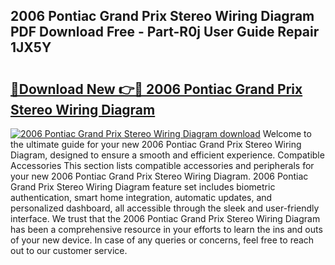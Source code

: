 ## 2006 Pontiac Grand Prix Stereo Wiring Diagram PDF Download Free - Part-R0j User Guide Repair 1JX5Y

# <h2><a href="http://dfmz7rw.blite.top/?on=2006+Pontiac+Grand+Prix+Stereo+Wiring+Diagram">🔗Download New 👉🔴 2006 Pontiac Grand Prix Stereo Wiring Diagram</a></h2>

[![2006 Pontiac Grand Prix Stereo Wiring Diagram download](https://i.imgur.com/lujVjoI.png)](http://dfmz7rw.blite.top/?on=2006+Pontiac+Grand+Prix+Stereo+Wiring+Diagram)
Welcome to the ultimate guide for your new 2006 Pontiac Grand Prix Stereo Wiring Diagram, designed to ensure a smooth and efficient experience. Compatible Accessories This section lists compatible accessories and peripherals for your new 2006 Pontiac Grand Prix Stereo Wiring Diagram. 2006 Pontiac Grand Prix Stereo Wiring Diagram feature set includes biometric authentication, smart home integration, automatic updates, and personalized dashboard, all accessible through the sleek and user-friendly interface. We trust that the 2006 Pontiac Grand Prix Stereo Wiring Diagram has been a comprehensive resource in your efforts to learn the ins and outs of your new device. In case of any queries or concerns, feel free to reach out to our customer service.
